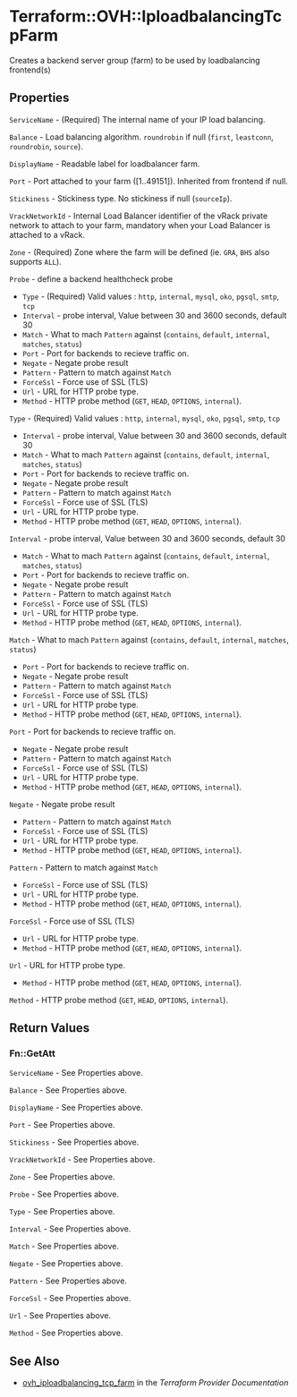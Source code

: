 # Terraform::OVH::IploadbalancingTcpFarm

Creates a backend server group (farm) to be used by loadbalancing frontend(s)

## Properties

`ServiceName` - (Required) The internal name of your IP load balancing.

`Balance` - Load balancing algorithm. `roundrobin` if null (`first`, `leastconn`, `roundrobin`, `source`).

`DisplayName` - Readable label for loadbalancer farm.

`Port` - Port attached to your farm ([1..49151]). Inherited from frontend if null.

`Stickiness` - 	Stickiness type. No stickiness if null (`sourceIp`).

`VrackNetworkId` - Internal Load Balancer identifier of the vRack private network to attach to your farm, mandatory when your Load Balancer is attached to a vRack.

`Zone` - (Required) Zone where the farm will be defined (ie. `GRA`, `BHS` also supports `ALL`).

`Probe` - define a backend healthcheck probe
* `Type` - (Required) Valid values : `http`, `internal`, `mysql`, `oko`, `pgsql`, `smtp`, `tcp`
* `Interval` - probe interval, Value between 30 and 3600 seconds, default 30
* `Match` - What to mach `Pattern` against (`contains`, `default`, `internal`, `matches`, `status`)
* `Port` - Port for backends to recieve traffic on.
* `Negate` - Negate probe result
* `Pattern` - Pattern to match against `Match`
* `ForceSsl` - Force use of SSL (TLS)
* `Url` - URL for HTTP probe type.
* `Method` - HTTP probe method (`GET`, `HEAD`, `OPTIONS`, `internal`).

`Type` - (Required) Valid values : `http`, `internal`, `mysql`, `oko`, `pgsql`, `smtp`, `tcp`
* `Interval` - probe interval, Value between 30 and 3600 seconds, default 30
* `Match` - What to mach `Pattern` against (`contains`, `default`, `internal`, `matches`, `status`)
* `Port` - Port for backends to recieve traffic on.
* `Negate` - Negate probe result
* `Pattern` - Pattern to match against `Match`
* `ForceSsl` - Force use of SSL (TLS)
* `Url` - URL for HTTP probe type.
* `Method` - HTTP probe method (`GET`, `HEAD`, `OPTIONS`, `internal`).

`Interval` - probe interval, Value between 30 and 3600 seconds, default 30
* `Match` - What to mach `Pattern` against (`contains`, `default`, `internal`, `matches`, `status`)
* `Port` - Port for backends to recieve traffic on.
* `Negate` - Negate probe result
* `Pattern` - Pattern to match against `Match`
* `ForceSsl` - Force use of SSL (TLS)
* `Url` - URL for HTTP probe type.
* `Method` - HTTP probe method (`GET`, `HEAD`, `OPTIONS`, `internal`).

`Match` - What to mach `Pattern` against (`contains`, `default`, `internal`, `matches`, `status`)
* `Port` - Port for backends to recieve traffic on.
* `Negate` - Negate probe result
* `Pattern` - Pattern to match against `Match`
* `ForceSsl` - Force use of SSL (TLS)
* `Url` - URL for HTTP probe type.
* `Method` - HTTP probe method (`GET`, `HEAD`, `OPTIONS`, `internal`).

`Port` - Port for backends to recieve traffic on.
* `Negate` - Negate probe result
* `Pattern` - Pattern to match against `Match`
* `ForceSsl` - Force use of SSL (TLS)
* `Url` - URL for HTTP probe type.
* `Method` - HTTP probe method (`GET`, `HEAD`, `OPTIONS`, `internal`).

`Negate` - Negate probe result
* `Pattern` - Pattern to match against `Match`
* `ForceSsl` - Force use of SSL (TLS)
* `Url` - URL for HTTP probe type.
* `Method` - HTTP probe method (`GET`, `HEAD`, `OPTIONS`, `internal`).

`Pattern` - Pattern to match against `Match`
* `ForceSsl` - Force use of SSL (TLS)
* `Url` - URL for HTTP probe type.
* `Method` - HTTP probe method (`GET`, `HEAD`, `OPTIONS`, `internal`).

`ForceSsl` - Force use of SSL (TLS)
* `Url` - URL for HTTP probe type.
* `Method` - HTTP probe method (`GET`, `HEAD`, `OPTIONS`, `internal`).

`Url` - URL for HTTP probe type.
* `Method` - HTTP probe method (`GET`, `HEAD`, `OPTIONS`, `internal`).

`Method` - HTTP probe method (`GET`, `HEAD`, `OPTIONS`, `internal`).


## Return Values

### Fn::GetAtt

`ServiceName` - See Properties above.

`Balance` - See Properties above.

`DisplayName` - See Properties above.

`Port` - See Properties above.

`Stickiness` - See Properties above.

`VrackNetworkId` - See Properties above.

`Zone` - See Properties above.

`Probe` - See Properties above.

`Type` - See Properties above.

`Interval` - See Properties above.

`Match` - See Properties above.

`Negate` - See Properties above.

`Pattern` - See Properties above.

`ForceSsl` - See Properties above.

`Url` - See Properties above.

`Method` - See Properties above.

## See Also

* [ovh_iploadbalancing_tcp_farm](https://www.terraform.io/docs/providers/ovh/r/iploadbalancing_tcp_farm.html) in the _Terraform Provider Documentation_